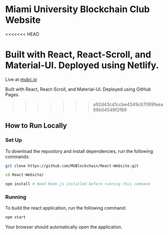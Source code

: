 # Miami University Blockchain Club Website
<<<<<<< HEAD

Built with React, React-Scroll, and Material-UI. Deployed using Netlify.
=======
Live at [mubc.io](https://mubc.io)

Built with React, React-Scroll, and Material-UI. Deployed using GitHub Pages.
>>>>>>> a92d43cd1ccbe4349c67099feea69b04549f2f89

## How to Run Locally

### Set Up

To download the repository and install dependencies, run the following commands:

```bash
git clone https://github.com/MUBlockchain/React-Website.git
```
```bash
cd React-Website/
```
```bash
npm install # Need Node.js installed before running this command
```

### Running

To build the react application, run the following command:

```bash
npm start
```

Your browser should automatically open the application. 
